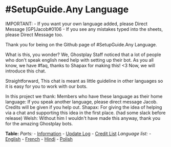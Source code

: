 # #SetupGuide.Any Language

IMPORTANT:
	- If you want your own language added, please Direct Message [GP]Jacob#0106
	- If you see any mistakes typed into the sheets, please Direct Message too.

Thank you for being on the Github page of #SetupGuide.Any Language.

What is this, you wonder?
We, Ghostplay Staff noticed that a lot of people who don't speak english need help with setting up their bot.
As you all know, we have #faq, thanks to Shapax for making this! <3
Now, we will introduce this chat. 

Straightforward, 
This chat is meant as little guideline in other languages so it is easy for you to work with our bots.


In this project we thank:
Members who have these language as their home language:
	If you speak another language, please direct message Jacob. Credits will be given if you help out.
Shapax:
	For giving the idea of helping via a chat and supporting this idea in the first place. (had some slack before release)
Welsh:
	Without him I wouldn't have made this anyway, thank you for the amazing Ghostplay bots.


**Table:**
	*Parts:*
	- [Information](https://github.com/Jacob-Ghostplay/Ghostplay-Setupguide-AnyLanguage/blob/master/README.md)
	- [Update Log](https://github.com/Jacob-Ghostplay/Ghostplay-Setupguide-AnyLanguage/blob/master/Credit%20List)
	- [Credit List](https://github.com/Jacob-Ghostplay/Ghostplay-Setupguide-AnyLanguage/blob/master/README.md)
	*Language list:*
	- [English](https://github.com/Jacob-Ghostplay/Ghostplay-Setupguide-AnyLanguage/blob/master/Languages/English)
	- [French](https://github.com/Jacob-Ghostplay/Ghostplay-Setupguide-AnyLanguage/blob/master/Languages/French)
	- [Hindi](https://github.com/Jacob-Ghostplay/Ghostplay-Setupguide-AnyLanguage/blob/master/Languages/Hindi)
	- [Polish](https://github.com/Jacob-Ghostplay/Ghostplay-Setupguide-AnyLanguage/blob/master/Languages/Polish)
